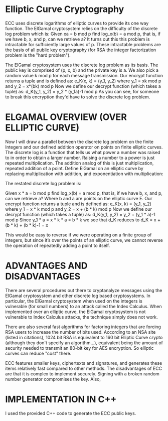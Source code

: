 # Elliptic Curve Cryptography

ECC uses discrete logarithms of elliptic curves to provide its one way function. The ElGamal cryptosystem relies on the difficulty of the discrete log problem which is:
Given xa = b mod p find log_x(b) = a mod p, that is, if we have b, x, and p, can we retrieve a? It turns out this this problem is intractable for sufficiently large values of p. These intractable problems are the basis of all public key cryptography (for RSA the integer factorization problem is the "hard problem").

The ElGamal cryptosystem uses the discrete log problem as its basis. The public key is comprised of (p, x, b) and the private key is a. We also pick a random value k mod p for each message transmission.
Our encrypt function returns a tuple and is defined as:
e_K(x, k) = (y_1, y_2)
where y_1 = xk mod p
and y_2 = x*(bk) mod p
Now we define our decrypt function (which takes a tuple) as: d_K(y_1, y_2) = y_2 * (y_1a)-1 mod p
As you can see, for someone to break this encryption they'd have to solve the discrete log problem.

# ELGAMAL OVERVIEW (OVER ELLIPTIC CURVE)

Now I will draw a parallel between the discrete log problem on the finite Integers and our defined addition operator on points on finite elliptic curves. The discrete log is a function that tells us what power a number was raised to in order to obtain a larger number. Raising a number to a power is just repeated multiplication. The addition analog of this is just multiplication, repeated addition of a point. Define ElGamal on an elliptic curve by replacing multiplication with addition, and exponentiation with multiplication:

The restated discrete log problem is:

Given x * a = b mod p find log_x(b) = a mod p, that is, if we have b, x, and p, can we retrieve a? Where b and a are points on the elliptic curve E.
Our encrypt function returns a tuple and is defined as: 
e_K(x, k) = (y_1, y_2)
where y_1 = x * k mod p
and y_2 = x + (b * k) mod p
Now we define our decrypt function (which takes a tuple) as: d_K(y_1, y_2) = y_2 + (y_1 * a)-1 mod p
Since y_1 * a = x * k * a = b * k we see that d_K reduces to d_K = x + (b * k) + (b * k)-1 = x

This would be easy to reverse if we were operating on a finite group of integers, but since it’s over the points of an elliptic curve, we cannot reverse the operation of repeatedly adding a point to itself.

 # ADVANTAGES AND DISADVANTAGES
There are several procedures out there to cryptanalyze messages using the ElGamal cryptosystem and other discrete log based cryptosystems. In particular, the ElGamal cryptosystem when used on the integers is vulnerable (for small numbers) to an attack called the Index Calculus. When implemented over an elliptic curve, the ElGamal cryptosystem is not vulnerable to Index Calculus attacks, the technique simply does not work.

There are also several fast algorithms for factoring integers that are forcing RSA users to increase the number of bits used. According to an NSA site (listed in citations), 1024 bit RSA is equivalent to 160 bit Elliptic Curve crypto (although they don't specify an algorithm...), equivalent being the amount of security needed to transmit an 80-bit key for AES encryption. So elliptic curves can reduce "cost" there. 

ECC features smaller keys, ciphertexts and signatures, and generates these items relatively fast compared to other methods. The disadvantages of ECC are that it is complex to implement securely. Signing with a broken random number generator compromises the key. Also, 

# IMPLEMENTATION IN C++
I used the provided C++ code to generate the ECC public keys.
